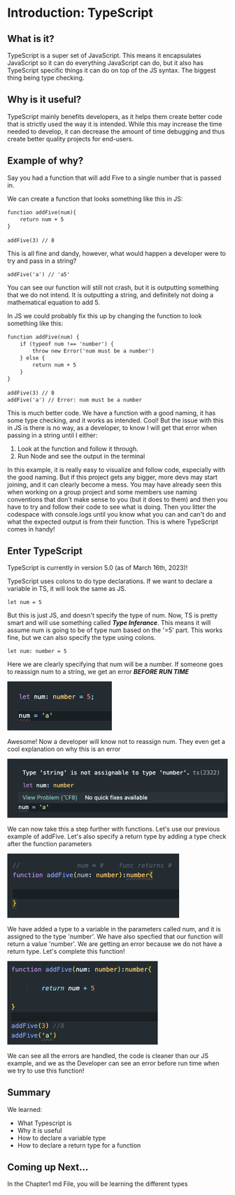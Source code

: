 # Introduction: TypeScript

## What is it?

TypeScript is a super set of JavaScript. This means it encapsulates JavaScript so it can do everything JavaScript can do, but it also has TypeScript specific things it can do on top of the JS syntax. The biggest thing being type checking.

## Why is it useful?

TypeScript mainly benefits developers, as it helps them create better code that is strictly used the way it is intended. While this may increase the time needed to develop, it can decrease the amount of time debugging and thus create better quality projects for end-users.

## Example of why?

Say you had a function that will add Five to a single number that is passed in.

We can create a function that looks something like this in JS:

```
function addFive(num){
    return num + 5
}

addFive(3) // 8
```

This is all fine and dandy, however, what would happen a developer were to try and pass in a string?

```
addFive('a') // 'a5'
```

You can see our function will still not crash, but it is outputting something that we do not intend. It is outputting a string, and definitely not doing a mathematical equation to add 5.

In JS we could probably fix this up by changing the function to look something like this:

```
function addFive(num) {
    if (typeof num !== 'number') {
        throw new Error('num must be a number')
    } else {
        return num + 5
    }
}

addFive(3) // 8
addFive('a') // Error: num must be a number
```

This is much better code. We have a function with a good naming, it has some type checking, and it works as intended. Cool! But the issue with this in JS is there is no way, as a developer, to know I will get that error when passing in a string until I either:

1. Look at the function and follow it through.
2. Run Node and see the output in the terminal

In this example, it is really easy to visualize and follow code, especially with the good naming. But if this project gets any bigger, more devs may start joining, and it can clearly become a mess. You may have already seen this when working on a group project and some members use naming conventions that don't make sense to you (but it does to them) and then you have to try and follow their code to see what is doing. Then you litter the codespace with console.logs until you know what you can and can't do and what the expected output is from their function. This is where TypeScript comes in handy!

## Enter TypeScript

TypeScript is currently in version 5.0 (as of March 16th, 2023)!

TypeScript uses colons to do type declarations. If we want to declare a variable in TS, it will look the same as JS.

```
let num = 5
```

But this is just JS, and doesn't specify the type of num. Now, TS is pretty smart and will use something called **_Type Inferance_**.
This means it will assume num is going to be of type num based on the '=5' part. This works fine, but we can also specify the type using colons.

```
let num: number = 5
```

Here we are clearly specifying that num will be a number. If someone goes to reassign num to a string, we get an error **_BEFORE RUN TIME_**

![Alt text](./images/num-example.png)

Awesome! Now a developer will know not to reassign num. They even get a cool explanation on why this is an error

![Alt text](./images/num-error.png)

We can now take this a step further with functions. Let's use our previous example of addFive. Let's also specify a return type by adding a type check after the function parameters

![Alt text](./images/addFive1.png)

We have added a type to a variable in the parameters called num, and it is assigned to the type 'number'. We have also specfied that our function will return a value 'number'. We are getting an error because we do not have a return type. Let's complete this function!

![Alt text](./images/addFive2.png)

We can see all the errors are handled, the code is cleaner than our JS example, and we as the Developer can see an error before run time when we try to use this function!

## Summary

We learned:

- What Typescript is
- Why it is useful
- How to declare a variable type
- How to declare a return type for a function

## Coming up Next...

In the Chapter1 md File, you will be learning the different types
